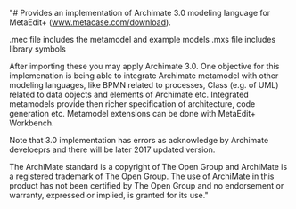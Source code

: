 "# Provides an implementation of Archimate 3.0 modeling language for MetaEdit+ (www.metacase.com/download).

.mec file includes the metamodel and example models
.mxs file includes library symbols

After importing these you may apply Archimate 3.0. One objective for this implemenation is being able to integrate Archimate metamodel with other modeling languages, like BPMN related to processes, Class (e.g. of UML) related to data objects and elements of Archimate etc. Integrated metamodels provide then richer specification of architecture, code generation etc. Metamodel extensions can be done with MetaEdit+ Workbench.

Note that 3.0 implementation has errors as acknowledge by Archimate develoeprs and there will be later 2017 updated version.

The ArchiMate standard is a copyright of The Open Group and ArchiMate is a registered trademark of The Open Group. The use of
ArchiMate in this product has not been certified by The Open Group and no endorsement or warranty, expressed or implied, is granted for its use."

